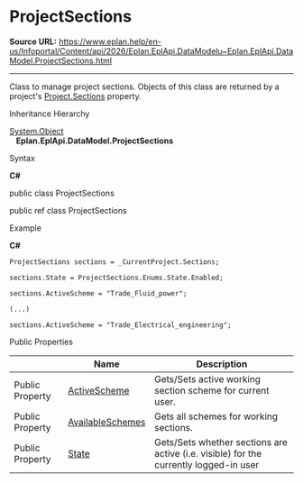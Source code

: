# ProjectSections

**Source URL:** https://www.eplan.help/en-us/Infoportal/Content/api/2026/Eplan.EplApi.DataModelu~Eplan.EplApi.DataModel.ProjectSections.html

---

Class to manage project sections. Objects of this class are returned by a project's [Project.Sections](Eplan.EplApi.DataModelu~Eplan.EplApi.DataModel.Project~Sections.html) property.

Inheritance Hierarchy

[System.Object](#)  
   **Eplan.EplApi.DataModel.ProjectSections**

Syntax

**C#**



public class ProjectSections

public ref class ProjectSections


Example

**C#**

```
ProjectSections sections = _CurrentProject.Sections;

sections.State = ProjectSections.Enums.State.Enabled;

sections.ActiveScheme = "Trade_Fluid_power";

(...)

sections.ActiveScheme = "Trade_Electrical_engineering";
```

Public Properties

|  | Name | Description |
| --- | --- | --- |
| Public Property | [ActiveScheme](Eplan.EplApi.DataModelu~Eplan.EplApi.DataModel.ProjectSections~ActiveScheme.html) | Gets/Sets active working section scheme for current user. |
| Public Property | [AvailableSchemes](Eplan.EplApi.DataModelu~Eplan.EplApi.DataModel.ProjectSections~AvailableSchemes.html) | Gets all schemes for working sections. |
| Public Property | [State](Eplan.EplApi.DataModelu~Eplan.EplApi.DataModel.ProjectSections~State.html) | Gets/Sets whether sections are active (i.e. visible) for the currently logged-in user |


